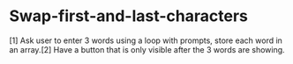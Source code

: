# Swap-first-and-last-characters
[1] Ask user to enter 3 words using a loop with prompts, store each word in an array.[2]  Have a button that is only visible after the 3 words are showing. 

